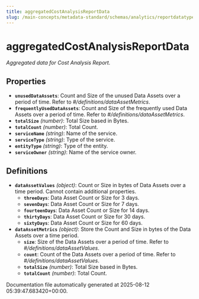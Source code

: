```yaml
---
title: aggregatedCostAnalysisReportData
slug: /main-concepts/metadata-standard/schemas/analytics/reportdatatype/aggregatedcostanalysisreportdata
---
```


# aggregatedCostAnalysisReportData

*Aggregated data for Cost Analysis Report.*

## Properties

- **`unusedDataAssets`**: Count and Size of the unused Data Assets over a period of time. Refer to *#/definitions/dataAssetMetrics*.
- **`frequentlyUsedDataAssets`**: Count and Size of the frequently used Data Assets over a period of time. Refer to *#/definitions/dataAssetMetrics*.
- **`totalSize`** *(number)*: Total Size based in Bytes.
- **`totalCount`** *(number)*: Total Count.
- **`serviceName`** *(string)*: Name of the service.
- **`serviceType`** *(string)*: Type of the service.
- **`entityType`** *(string)*: Type of the entity.
- **`serviceOwner`** *(string)*: Name of the service owner.
## Definitions

- **`dataAssetValues`** *(object)*: Count or Size in bytes of Data Assets over a time period. Cannot contain additional properties.
  - **`threeDays`**: Data Asset Count or Size for 3 days.
  - **`sevenDays`**: Data Asset Count or Size for 7 days.
  - **`fourteenDays`**: Data Asset Count or Size for 14 days.
  - **`thirtyDays`**: Data Asset Count or Size for 30 days.
  - **`sixtyDays`**: Data Asset Count or Size for 60 days.
- **`dataAssetMetrics`** *(object)*: Store the Count and Size in bytes of the Data Assets over a time period.
  - **`size`**: Size of the Data Assets over a period of time. Refer to *#/definitions/dataAssetValues*.
  - **`count`**: Count of the Data Assets over a period of time. Refer to *#/definitions/dataAssetValues*.
  - **`totalSize`** *(number)*: Total Size based in Bytes.
  - **`totalCount`** *(number)*: Total Count.


Documentation file automatically generated at 2025-08-12 05:39:47.683420+00:00.
